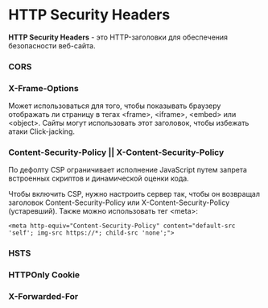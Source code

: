 # HTTP Security Headers

**HTTP Security Headers** - это HTTP-заголовки для обеспечения безопасности веб-сайта.

### CORS

### X-Frame-Options

Может использоваться для того, чтобы показывать браузеру отображать ли страницу в тегах \<frame>, \<iframe>, \<embed> или \<object>. Сайты могут использовать этот заголовок, чтобы избежать атаки Click-jacking.

### Content-Security-Policy || X-Content-Security-Policy

По дефолту CSP ограничивает исполнение JavaScript путем запрета встроенных скриптов и динамической оценки кода.

Чтобы включить CSP, нужно настроить сервер так, чтобы он возвращал заголовок Content-Security-Policy или X-Content-Security-Policy (устаревший). Также можно использовать тег \<meta>:

```
<meta http-equiv="Content-Security-Policy" content="default-src 'self'; img-src https://*; child-src 'none';">
```



### HSTS

### HTTPOnly Cookie

### X-Forwarded-For

